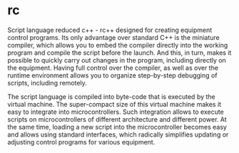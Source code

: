 # rc

Script language reduced c++ - rc++ designed for creating equipment control programs. Its only advantage over standard C++ is the miniature compiler, which allows you to embed the compiler directly into the working program and compile the script before the launch. And this, in turn, makes it possible to quickly carry out changes in the program, including directly on the equipment. Having full control over the compiler, as well as over the runtime environment allows you to organize step-by-step debugging of scripts, including remotely.

The script language is compiled into byte-code that is executed by the virtual machine. The super-compact size of this virtual machine makes it easy to integrate into microcontrollers. Such integration allows to execute scripts on microcontrollers of different architecture and different power. At the same time, loading a new script into the microcontroller becomes easy and allows using standard interfaces, which radically simplifies updating or adjusting control programs for various equipment.

